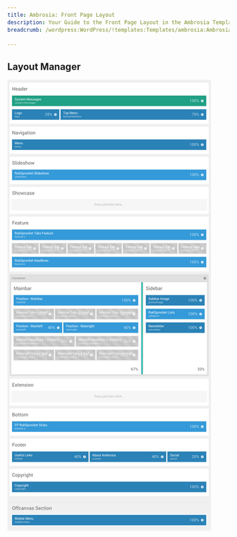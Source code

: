 ```yaml
---
title: Ambrosia: Front Page Layout
description: Your Guide to the Front Page Layout in the Ambrosia Template for WordPress
breadcrumb: /wordpress:WordPress/!templates:Templates/ambrosia:Ambrosia

---
```


Layout Manager
-----

![positions](assets/outline_home.png)

